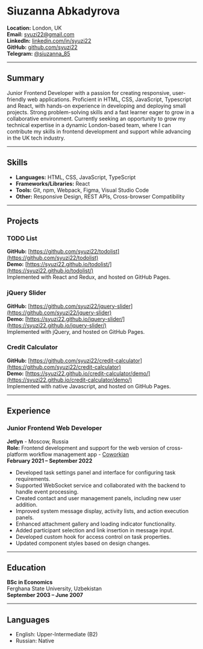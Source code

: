 # Siuzanna Abkadyrova

**Location:** London, UK  
**Email:** syuzi22@gmail.com  
**LinkedIn:** [linkedin.com/in/syuzi22](https://linkedin.com/in/syuzi22)  
**GitHub:** [github.com/syuzi22](https://github.com/syuzi22)  
**Telegram:** [@siuzanna_85](https://t.me/siuzanna_85)

---

## Summary

Junior Frontend Developer with a passion for creating responsive, user-friendly web applications. Proficient in HTML, CSS, JavaScript, Typescript and React, with hands-on experience in developing and deploying small projects. Strong problem-solving skills and a fast learner eager to grow in a collaborative environment. Currently seeking an opportunity to grow my technical expertise in a dynamic London-based team, where I can contribute my skills in frontend development and support while advancing in the UK tech industry.

---

## Skills

- **Languages:** HTML, CSS, JavaScript, TypeScript
- **Frameworks/Libraries:** React
- **Tools:** Git, npm, Webpack, Figma, Visual Studio Code
- **Other:** Responsive Design, REST APIs, Cross-browser Compatibility

---

## Projects

### TODO List

**GitHub:** [https://github.com/syuzi22/todolist](https://github.com/syuzi22/todolist)  
**Demo:** [https://syuzi22.github.io/todolist/](https://syuzi22.github.io/todolist/)  
Implemented with React and Redux, and hosted on GitHub Pages.

### jQuery Slider

**GitHub:** [https://github.com/syuzi22/jquery-slider](https://github.com/syuzi22/jquery-slider)  
**Demo:** [https://syuzi22.github.io/jquery-slider/](https://syuzi22.github.io/jquery-slider/)  
Implemented with jQuery, and hosted on GitHub Pages.

### Credit Calculator

**GitHub:** [https://github.com/syuzi22/credit-calculator](https://github.com/syuzi22/credit-calculator)  
**Demo:** [https://syuzi22.github.io/credit-calculator/demo/](https://syuzi22.github.io/credit-calculator/demo/)  
Implemented with native Javascript, and hosted on GitHub Pages.

---

## Experience

### Junior Frontend Web Developer

**Jetlyn** - Moscow, Russia  
**Role:** Frontend development and support for the web version of cross-platform workflow management app - [Coworkian](https://coworkian.com/)  
**February 2021 – September 2022**

- Developed task settings panel and interface for configuring task requirements.
- Supported WebSocket service and collaborated with the backend to handle event processing.
- Created contact and user management panels, including new user addition.
- Improved system message display, activity lists, and action execution panels.
- Enhanced attachment gallery and loading indicator functionality.
- Added participant selection and link insertion in message input.
- Developed custom hook for access control on task properties.
- Updated component styles based on design changes.

---

## Education

**BSc in Economics**  
Ferghana State University, Uzbekistan  
**September 2003 – June 2007**

---

## Languages

- English: Upper-Intermediate (B2)
- Russian: Native
